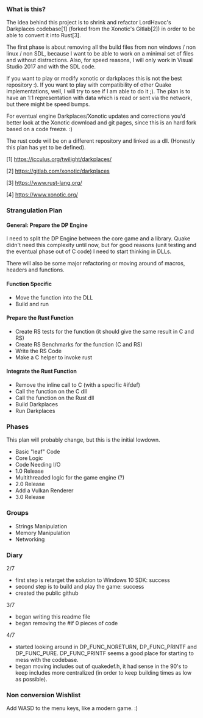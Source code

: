 ### What is this?

The idea behind this project is to shrink and refactor LordHavoc's
Darkplaces codebase[1] (forked from the Xonotic's Gitlab[2]) in order
to be able to convert it into Rust[3].

The first phase is about removing all the build files from non windows
/  non linux / non SDL, because I want to be able to work on a minimal
set of files and without distractions. Also, for speed reasons, I will
only work in Visual Studio 2017 and with the SDL code.

If you want to play or modify xonotic or darkplaces this is not the
best repository :). If you want to play with compatibility of other
Quake implementations, well, I will try to see if I am able to do it
;). The plan is to have an 1:1 representation with data which is read
or sent via the network, but there might be speed bumps. 

For eventual engine Darkplaces/Xonotic updates and corrections you'd
better look at the Xonotic download and git pages, since this is an
hard fork based on a code freeze. :)

The rust code will be on a different repository and linked as a dll.
(Honestly this plan has yet to be defined).

[1] https://icculus.org/twilight/darkplaces/

[2] https://gitlab.com/xonotic/darkplaces

[3] https://www.rust-lang.org/

[4] https://www.xonotic.org/

### Strangulation Plan

#### General: Prepare the DP Engine

I need to split the DP Engine between the core game and a library.
Quake didn't need this complexity until now, but for good reasons
(unit testing and the eventual phase out of C code) I need to
start thinking in DLLs.

There will also be some major refactoring or moving around of macros,
headers and functions.

#### Function Specific

* Move the function into the DLL
* Build and run

#### Prepare the Rust Function

* Create RS tests for the function (it should give the same result 
in C and RS)
* Create RS Benchmarks for the function (C and RS)
* Write the RS Code
* Make a C helper to invoke rust

#### Integrate the Rust Function

* Remove the inline call to C (with a specific #ifdef)
* Call the function on the C dll
* Call the function on the Rust dll
* Build Darkplaces
* Run Darkplaces

### Phases

This plan will probably change, but this is the initial lowdown.

* Basic "leaf" Code
* Core Logic
* Code Needing I/O
* 1.0 Release
* Multithreaded logic for the game engine (?)
* 2.0 Release
* Add a Vulkan Renderer
* 3.0 Release

### Groups

* Strings Manipulation
* Memory Manipulation
* Networking

### Diary

2/7 
* first step is retarget the solution to Windows 10 SDK: success
* second step is to build and play the game: success
* created the public github

3/7
* began writing this readme file
* began removing the #if 0 pieces of code

4/7
* started looking around in DP_FUNC_NORETURN, DP_FUNC_PRINTF and 
DP_FUNC_PURE. DP_FUNC_PRINTF seems a good place for starting to mess
with the codebase.
* began moving includes out of quakedef.h, it had sense in the 90's to
keep includes more centralized (in order to keep building times as low
as possible).

### Non conversion Wishlist

Add WASD to the menu keys, like a modern game. :)